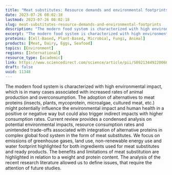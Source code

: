 ```yaml
---
title: "Meat substitutes: Resource demands and environmental footprints"
date: 2023-07-26 08:02:18
lastmod: 2023-07-26 08:02:18
slug: meat-substitutes-resource-demands-and-environmental-footprints
description: "The modern food system is characterized with high environmental impact, which is in many cases associated with increased rates of animal production and overconsumption. The adoption of alternatives to meat proteins (insects, plants, mycoprotein, microalgae, cultured meat, etc.) might potentially influence the environmental impact and human health in a positive or negative way but could also trigger indirect impacts with higher consumption rates."
excerpt: "The modern food system is characterized with high environmental impact, which is in many cases associated with increased rates of animal production and overconsumption. The adoption of alternatives to meat proteins (insects, plants, mycoprotein, microalgae, cultured meat, etc.) might potentially influence the environmental impact and human health in a positive or negative way but could also trigger indirect impacts with higher consumption rates."
proteins: [Cell-Based, Plant-Based, Microbial, Fungi, Animal]
products: [Meat, Dairy, Eggs, Seafood]
topics: [Environment]
regions: [International]
resource_type: [academic]
link: https://www.sciencedirect.com/science/article/pii/S0921344922006632
draft: false
uuid: 11348
---
```

The modern food system is characterized with high environmental impact,
which is in many cases associated with increased rates of animal
production and overconsumption. The adoption of alternatives to meat
proteins (insects, plants, mycoprotein, microalgae, cultured meat, etc.)
might potentially influence the environmental impact and human health in
a positive or negative way but could also trigger indirect impacts with
higher consumption rates. Current review provides a condensed analysis
on potential environmental impacts, resource consumption rates and
unintended trade-offs associated with integration of alternative
proteins in complex global food system in the form of meat substitutes.
We focus on emissions of greenhouse gases, land use, non-renewable
energy use and water footprint highlighted for both ingredients used for
meat substitutes and ready products. The benefits and limitations of
meat substitution are highlighted in relation to a weight and protein
content. The analysis of the recent research literature allowed us to
define issues, that require the attention of future studies.
